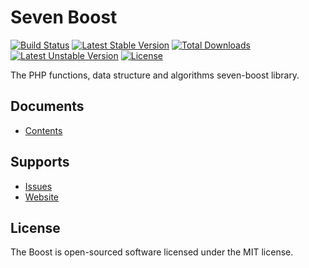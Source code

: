 Seven Boost
===========
[![Build Status](https://travis-ci.org/panlatent/seven-boost.svg)](https://travis-ci.org/panlatent/seven-boost)
[![Latest Stable Version](https://poser.pugx.org/panlatent/seven-boost/v/stable.svg)](https://packagist.org/packages/panlatent/seven-boost) 
[![Total Downloads](https://poser.pugx.org/panlatent/seven-boost/downloads.svg)](https://packagist.org/packages/panlatent/seven-boost) 
[![Latest Unstable Version](https://poser.pugx.org/panlatent/seven-boost/v/unstable.svg)](https://packagist.org/packages/panlatent/seven-boost) 
[![License](https://poser.pugx.org/panlatent/seven-boost/license.svg)](https://packagist.org/packages/panlatent/seven-boost)

The PHP functions, data structure and algorithms seven-boost library.
## Documents

+ [Contents](https://github.com/panlatent/seven-boost/wiki)

## Supports

+ [Issues](https://github.com/panlatent/seven-boost/issues)
+ [Website](https://panlatent.com/seven-boost)


## License

The Boost is open-sourced software licensed under the MIT license.